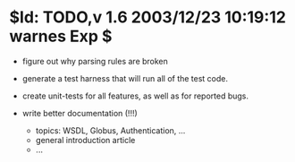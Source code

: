 # $Id: TODO,v 1.6 2003/12/23 10:19:12 warnes Exp $

- figure out why parsing rules are broken

- generate a test harness that will run all of the test code.

- create unit-tests for all features, as well as for reported bugs.

- write better documentation (!!!)
	- topics:  WSDL, Globus, Authentication,  ...
	- general introduction article
	- ...
